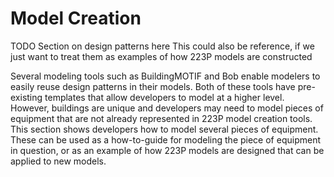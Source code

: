 # Model Creation

TODO Section on design patterns here
This could also be reference, if we just want to treat them as examples of how 223P models are constructed

Several modeling tools such as BuildingMOTIF and Bob enable modelers to easily reuse design patterns in their models. Both of these tools have pre-existing templates that allow developers to model at a higher level. However, buildings are unique and developers may need to model pieces of equipment that are not already represented in 223P model creation tools. This section shows developers how to model several pieces of equipment. These can be used as a how-to-guide for modeling the piece of equipment in question, or as an example of how 223P models are designed that can be applied to new models.

